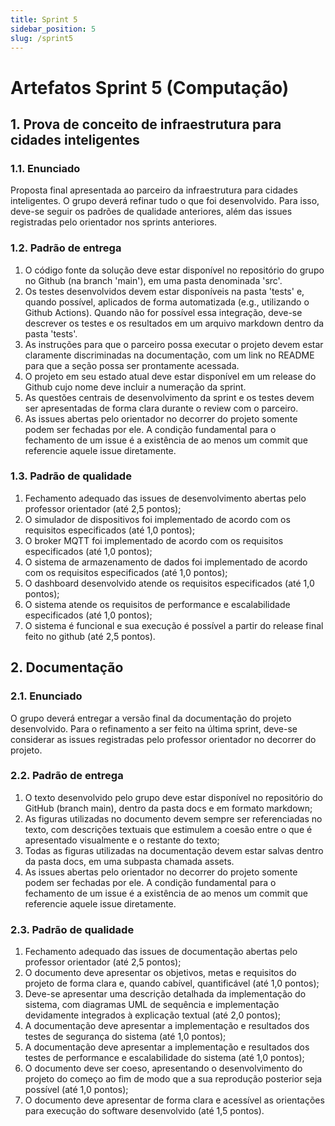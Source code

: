 ```yaml
---
title: Sprint 5
sidebar_position: 5
slug: /sprint5
---
```


# Artefatos Sprint 5 (Computação)

## 1. Prova de conceito de infraestrutura para cidades inteligentes 

### 1.1. Enunciado

Proposta final apresentada ao parceiro da infraestrutura para cidades
inteligentes. O grupo deverá refinar tudo o que foi desenvolvido. Para isso,
deve-se seguir os padrões de qualidade anteriores, além das issues registradas
pelo orientador nos sprints anteriores.

### 1.2. Padrão de entrega

1. O código fonte da solução deve estar disponível no repositório do grupo no
   Github (na branch 'main'), em uma pasta denominada 'src'.
2. Os testes desenvolvidos devem estar disponíveis na pasta 'tests' e, quando
   possível, aplicados de forma automatizada (e.g., utilizando o Github
   Actions). Quando não for possível essa integração, deve-se descrever os
   testes e os resultados em um arquivo markdown dentro da pasta 'tests'. 
3. As instruções para que o parceiro possa executar o projeto devem estar
   claramente discriminadas na documentação, com um link no README para que a
   seção possa ser prontamente acessada.
4. O projeto em seu estado atual deve estar disponível em um release do Github
   cujo nome deve incluir a numeração da sprint.
5. As questões centrais de desenvolvimento da sprint e os testes devem ser
   apresentadas de forma clara durante o review com o parceiro.
6. As issues abertas pelo orientador no decorrer do projeto somente podem ser
   fechadas por ele. A condição fundamental para o fechamento de um issue é a
   existência de ao menos um commit que referencie aquele issue diretamente.

### 1.3. Padrão de qualidade

1. Fechamento adequado das issues de desenvolvimento abertas pelo professor
   orientador (até 2,5 pontos);
2. O simulador de dispositivos foi implementado de acordo com os requisitos
   especificados (até 1,0 pontos);
3. O broker MQTT foi implementado de acordo com os requisitos especificados
   (até 1,0 pontos);
4. O sistema de armazenamento de dados foi implementado de acordo com os
   requisitos especificados (até 1,0 pontos);
5. O dashboard desenvolvido atende os requisitos especificados (até 1,0
   pontos);
6. O sistema atende os requisitos de performance e escalabilidade especificados
   (até 1,0 pontos);
7. O sistema é funcional e sua execução é possível a partir do release final
   feito no github (até 2,5 pontos).

## 2. Documentação 

### 2.1. Enunciado

O grupo deverá entregar a versão final da documentação do projeto desenvolvido.
Para o refinamento a ser feito na última sprint, deve-se considerar as issues
registradas pelo professor orientador no decorrer do projeto.

### 2.2. Padrão de entrega

1. O texto desenvolvido pelo grupo deve estar disponível no repositório do
   GitHub (branch main), dentro da pasta docs e em formato markdown;
2. As figuras utilizadas no documento devem sempre ser referenciadas no texto,
   com descrições textuais que estimulem a coesão entre o que é apresentado
   visualmente e o restante do texto;
3. Todas as figuras utilizadas na documentação devem estar salvas dentro da
   pasta docs, em uma subpasta chamada assets.
4. As issues abertas pelo orientador no decorrer do projeto somente podem ser
   fechadas por ele. A condição fundamental para o fechamento de um issue é a
   existência de ao menos um commit que referencie aquele issue diretamente.

### 2.3. Padrão de qualidade

1. Fechamento adequado das issues de documentação abertas pelo professor
   orientador (até 2,5 pontos);
2. O documento deve apresentar os objetivos, metas e requisitos do projeto de
   forma clara e, quando cabível, quantificável (até 1,0 pontos);
3. Deve-se apresentar uma descrição detalhada da implementação do sistema, com
   diagramas UML de sequência e implementação devidamente integrados à
   explicação textual (até 2,0 pontos);
4. A documentação deve apresentar a implementação e resultados dos testes de
   segurança do sistema (até 1,0 pontos);
5. A documentação deve apresentar a implementação e resultados dos testes de
   performance e escalabilidade do sistema (até 1,0 pontos);
6. O documento deve ser coeso, apresentando o desenvolvimento do projeto do
   começo ao fim de modo que a sua reprodução posterior seja possível (até 1,0
   pontos);
7. O documento deve apresentar de forma clara e acessível as orientações para
   execução do software desenvolvido (até 1,5 pontos).
